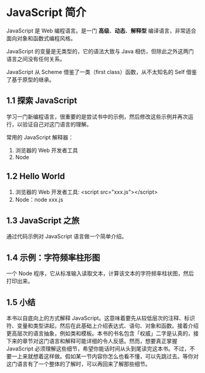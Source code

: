 # JavaScript 简介

JavaScript 是 Web 编程语言。是一门 **高级**、**动态**、**解释型** 编译语言，非常适合面向对象和函数式编程风格。

JavaScript  的变量是无类型的，它的语法大致与 Java 相仿，但除此之外这两门语言之间没有任何关系。

JavaScript 从 Scheme 借鉴了一类（first class）函数，从不太知名的 Self 借鉴了基于原型的继承。

## 1.1 探索 JavaScript

学习一门新编程语言，很重要的是尝试书中的示例，然后修改这些示例并再次运行，以验证自己对这门语言的理解。

常用的 JavaScript 解释器：

1. 浏览器的 Web 开发者工具
2. Node

## 1.2 Hello World

1. 浏览器的 Web 开发者工具: &lt;script src="xxx.js"&gt;&lt;/script&gt;
2. Node：node xxx.js

## 1.3 JavaScript 之旅

通过代码示例对 JavaScript 语言做一个简单介绍。

## 1.4 示例：字符频率柱形图

一个 Node 程序，它从标准输入读取文本，计算该文本的字符频率柱状图，然后打印出来。

## 1.5 小结

本书以自底向上的方式解释 JavaScript。这意味着要先从较低层次的注释、标识符、变量和类型讲起，然后在此基础上介绍表达式、语句、对象和函数。接着介绍更高层次的语言抽象，例如类和模板。本书的书名包含「权威」二字是认真的，接下来的章节对这门语言和解释可能详细的令人反感。然而，想要真正掌握 JavaScript 必须理解这些细节，希望你能话时间从头到尾读完这本书。不过，不要一上来就想着这样做。假如某一节内容你怎么也看不懂，可以先跳过去。等你对这门语言有了一个整体的了解时，可以再回来了解那些细节。